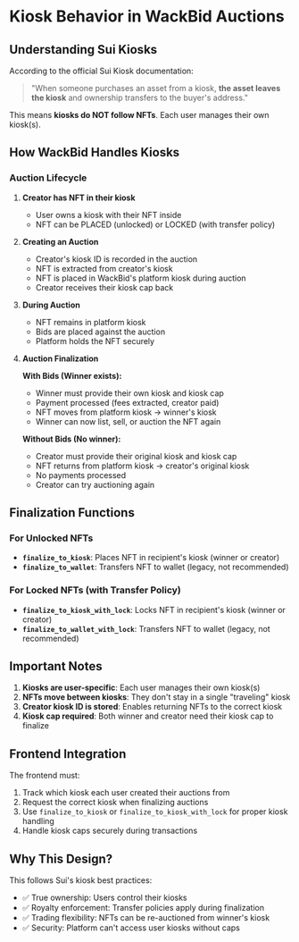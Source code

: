 # Kiosk Behavior in WackBid Auctions

## Understanding Sui Kiosks

According to the official Sui Kiosk documentation:

> "When someone purchases an asset from a kiosk, **the asset leaves the kiosk** and ownership transfers to the buyer's address."

This means **kiosks do NOT follow NFTs**. Each user manages their own kiosk(s).

## How WackBid Handles Kiosks

### Auction Lifecycle

1. **Creator has NFT in their kiosk**
   - User owns a kiosk with their NFT inside
   - NFT can be PLACED (unlocked) or LOCKED (with transfer policy)

2. **Creating an Auction**
   - Creator's kiosk ID is recorded in the auction
   - NFT is extracted from creator's kiosk
   - NFT is placed in WackBid's platform kiosk during auction
   - Creator receives their kiosk cap back

3. **During Auction**
   - NFT remains in platform kiosk
   - Bids are placed against the auction
   - Platform holds the NFT securely

4. **Auction Finalization**

   **With Bids (Winner exists):**
   - Winner must provide their own kiosk and kiosk cap
   - Payment processed (fees extracted, creator paid)
   - NFT moves from platform kiosk → winner's kiosk
   - Winner can now list, sell, or auction the NFT again

   **Without Bids (No winner):**
   - Creator must provide their original kiosk and kiosk cap
   - NFT returns from platform kiosk → creator's original kiosk
   - No payments processed
   - Creator can try auctioning again

## Finalization Functions

### For Unlocked NFTs

- **`finalize_to_kiosk`**: Places NFT in recipient's kiosk (winner or creator)
- **`finalize_to_wallet`**: Transfers NFT to wallet (legacy, not recommended)

### For Locked NFTs (with Transfer Policy)

- **`finalize_to_kiosk_with_lock`**: Locks NFT in recipient's kiosk (winner or creator)
- **`finalize_to_wallet_with_lock`**: Transfers NFT to wallet (legacy, not recommended)

## Important Notes

1. **Kiosks are user-specific**: Each user manages their own kiosk(s)
2. **NFTs move between kiosks**: They don't stay in a single "traveling" kiosk
3. **Creator kiosk ID is stored**: Enables returning NFTs to the correct kiosk
4. **Kiosk cap required**: Both winner and creator need their kiosk cap to finalize

## Frontend Integration

The frontend must:
1. Track which kiosk each user created their auctions from
2. Request the correct kiosk when finalizing auctions
3. Use `finalize_to_kiosk` or `finalize_to_kiosk_with_lock` for proper kiosk handling
4. Handle kiosk caps securely during transactions

## Why This Design?

This follows Sui's kiosk best practices:
- ✅ True ownership: Users control their kiosks
- ✅ Royalty enforcement: Transfer policies apply during finalization
- ✅ Trading flexibility: NFTs can be re-auctioned from winner's kiosk
- ✅ Security: Platform can't access user kiosks without caps
